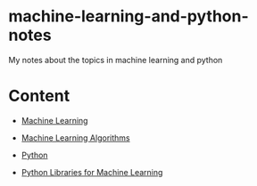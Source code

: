 # machine-learning-and-python-notes
My notes about the topics in machine learning and python

# Content

- [Machine Learning](https://github.com/mokarakaya/machine-learning-and-python-notes/tree/master/machine-learning)

- [Machine Learning Algorithms](https://github.com/mokarakaya/machine-learning-and-python-notes/tree/master/machine-learning/algorithms)

- [Python](https://github.com/mokarakaya/machine-learning-and-python-notes/tree/master/python)

- [Python Libraries for Machine Learning](https://github.com/mokarakaya/machine-learning-and-python-notes/tree/master/tools)
